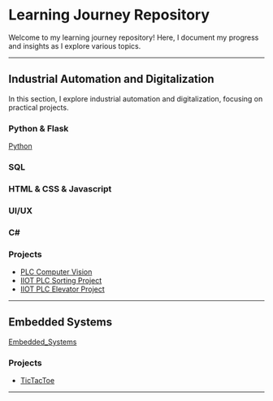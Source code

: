 # Learning Journey Repository
Welcome to my learning journey repository! Here, I document my progress and insights as I explore various topics.

---

## Industrial Automation and Digitalization
In this section, I explore industrial automation and digitalization, focusing on practical projects.

### Python & Flask
[Python](https://github.com/Mohamed-Shams/Python)

### SQL
### HTML & CSS & Javascript
### UI/UX
### C#

### Projects
- [PLC Computer Vision](https://github.com/Mohamed-Shams/PLC_ComputerVision)
- [IIOT PLC Sorting Project](https://github.com/Mohamed-Shams/IIOT-PLC-SortingProject)
- [IIOT PLC Elevator Project](https://github.com/Mohamed-Shams/IIOT-PLC-ElevatorProject)
---

## Embedded Systems
[Embedded_Systems](https://github.com/Mohamed-Shams/Embedded_Systems)
### Projects
- [TicTacToe](https://github.com/Mohamed-Shams/TicTacToe)

---
